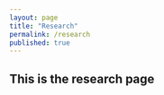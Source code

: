 ```yaml
---
layout: page
title: "Research"
permalink: /research
published: true
---
```


## This is the research page